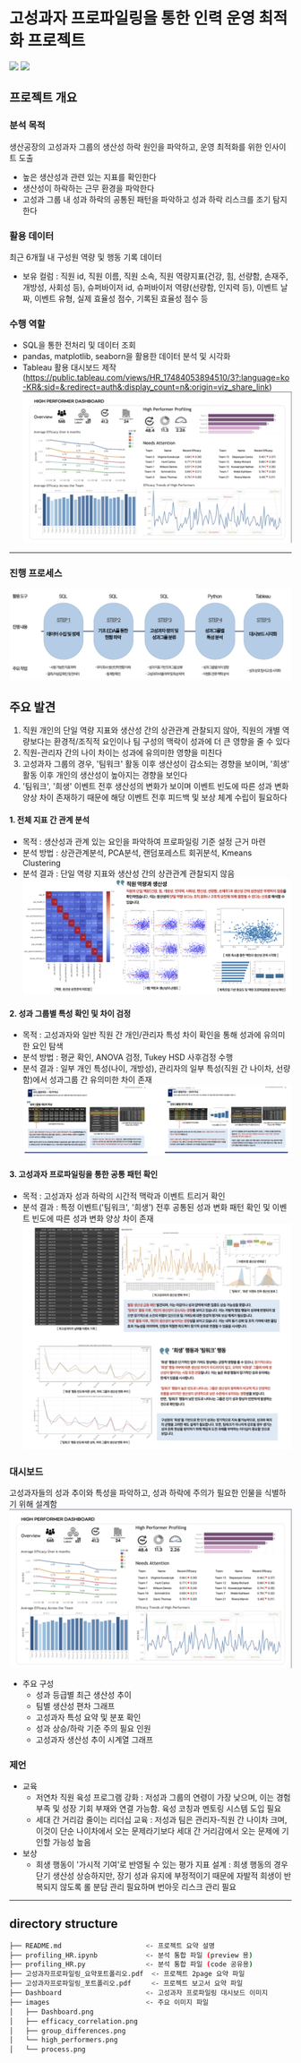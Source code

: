 # 고성과자 프로파일링을 통한 인력 운영 최적화 프로젝트
<img src="https://img.shields.io/badge/Python-3776AB?style=for-the-badge&logo=Python&logoColor=white"> <img src="https://img.shields.io/badge/MySQL-4479A1?style=for-the-badge&logo=MySQL&logoColor=white">

## 프로젝트 개요
### 분석 목적
생산공장의 고성과자 그룹의 생산성 하락 원인을 파악하고, 운영 최적화를 위한 인사이트 도출
- 높은 생산성과 관련 있는 지표를 확인한다
- 생산성이 하락하는 근무 환경을 파악한다
- 고성과 그룹 내 성과 하락의 공통된 패턴을 파악하고 성과 하락 리스크를 조기 탐지한다


### 활용 데이터
최근 6개월 내 구성원 역량 및 행동 기록 데이터
- 보유 컬럼 : 직원 id, 직원 이름, 직원 소속, 직원 역량지표(건강, 힘, 선량함, 손재주, 개방성, 사회성 등), 슈퍼바이저 id, 슈퍼바이저 역량(선량함, 인지력 등), 이벤트 날짜, 이벤트 유형, 실제 효율성 점수, 기록된 효율성 점수 등 


### 수행 역할
- SQL을 통한 전처리 및 데이터 조회
- pandas, matplotlib, seaborn을 활용한 데이터 분석 및 시각화
- Tableau 활용 대시보드 제작 (https://public.tableau.com/views/HR_17484053894510/3?:language=ko-KR&:sid=&:redirect=auth&:display_count=n&:origin=viz_share_link)
![dashboard](https://github.com/Myungbin-Choi/HR_profiling/blob/main/Dashboard.png)
---

### 진행 프로세스 
![process](https://github.com/Myungbin-Choi/HR_profiling/blob/main/process.png)


## 주요 발견
1) 직원 개인의 단일 역량 지표와 생산성 간의 상관관계 관찰되지 않아, 직원의 개별 역량보다는 환경적/조직적 요인이나 팀 구성의 맥락이 성과에 더 큰 영향을 줄 수 있다
2) 직원-관리자 간의 나이 차이는 성과에 유의미한 영향을 미친다
3) 고성과자 그룹의 경우, '팀워크' 활동 이후 생산성이 감소되는 경향을 보이며, '희생' 활동 이후 개인의 생산성이 높아지는 경향을 보인다
4) '팀워크', '희생' 이벤트 전후 생산성의 변화가 보이며 이벤트 빈도에 따른 성과 변화 양상 차이 존재하기 때문에 해당 이벤트 전후 피드백 및 보상 체계 수립이 필요하다

#### 1. 전체 지표 간 관계 분석
- 목적 : 생산성과 관계 있는 요인을 파악하여 프로파일링 기준 설정 근거 마련
- 분석 방법 : 상관관계분석, PCA분석, 랜덤포레스트 회귀분석, Kmeans Clustering
- 분석 결과 : 단일 역량 지표와 생산성 간의 상관관계 관찰되지 않음
![efficacy_correlation](https://github.com/Myungbin-Choi/HR_profiling/blob/main/efficacy_correlation.png)


#### 2. 성과 그룹별 특성 확인 및 차이 검정
- 목적 : 고성과자와 일반 직원 간 개인/관리자 특성 차이 확인을 통해 성과에 유의미한 요인 탐색
- 분석 방법 : 평균 확인, ANOVA 검정, Tukey HSD 사후검정 수행
- 분석 결과 : 일부 개인 특성(나이, 개방성), 관리자의 일부 특성(직원 간 나이차, 선량함)에서 성과그룹 간 유의미한 차이 존재
![group_differences](https://github.com/Myungbin-Choi/HR_profiling/blob/main/group_differences.png)


#### 3. 고성과자 프로파일링을 통한 공통 패턴 확인
- 목적 : 고성과자 성과 하락의 시간적 맥락과 이벤트 트리거 확인
- 분석 결과 : 특정 이벤트('팀워크', '희생') 전후 공통된 성과 변화 패턴 확인 및 이벤트 빈도에 따른 성과 변화 양상 차이 존재
![high_performers](https://github.com/Myungbin-Choi/HR_profiling/blob/main/high_performers.png)
  

### 대시보드
고성과자들의 성과 추이와 특성을 파악하고, 성과 하락에 주의가 필요한 인물을 식별하기 위해 설계함
![dashboard](https://github.com/Myungbin-Choi/HR_profiling/blob/main/Dashboard.png)
- 주요 구성
  - 성과 등급별 최근 생산성 추이
  - 팀별 생산성 편차 그래프
  - 고성과자 특성 요약 및 분포 확인
  - 성과 상승/하락 기준 주의 필요 인원
  - 고성과자 생산성 추이 시계열 그래프


### 제언
- 교육
  - 저연차 직원 육성 프로그램 강화 : 저성과 그룹의 연령이 가장 낮으며, 이는 경험 부족 및 성장 기회 부재와 연결 가능함. 육성 코칭과 멘토링 시스템 도입 필요
  - 세대 간 거리감 줄이는 리더십 교육 : 저성과 팀은 관리자-직원 간 나이차 크며, 이것이 단순 나이차에서 오는 문제라기보다 세대 간 거리감에서 오는 문제에 기인할 가능성 높음
- 보상
  - 희생 행동이 '가시적 기여'로 반영될 수 있는 평가 지표 설계 : 희생 행동의 경우 단기 생산성 상승하지만, 장기 성과 유지에 부정적이기 때문에 자발적 희생이 반복되지 않도록 롤 분담 관리 필요하며 번아웃 리스크 관리 필요 
---

## directory structure
```bash
├── README.md                     <- 프로젝트 요약 설명
├── profiling_HR.ipynb            <- 분석 통합 파일 (preview 용)
├── profiling_HR.py               <- 분석 통합 파일 (code 공유용)
├── 고성과자프로파일링_요약포트폴리오.pdf  <- 프로젝트 2page 요약 파일
├── 고성과자프로파일링_포트폴리오.pdf     <- 프로젝트 보고서 요약 파일
├── Dashboard                     <- 고성과자 프로파일링 대시보드 이미지
├── images                        <- 주요 이미지 파일
│   ├── Dashboard.png       
│   ├── efficacy_correlation.png      
│   ├── group_differences.png   
│   └── high_performers.png            
│   └── process.png                   
```
